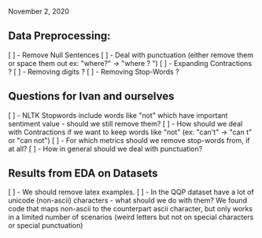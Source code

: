 November 2, 2020

<h2> Data Preprocessing: </h2>

[ ] - Remove Null Sentences
[ ] - Deal with punctuation (either remove them or space them out ex: "where?" -> "where ? ")
[ ] - Expanding Contractions ?
[ ] - Removing digits ?
[ ] - Removing Stop-Words ?

<h2> Questions for Ivan and ourselves </h2>

[ ] - NLTK Stopwords include words like "not" which have important sentiment value - should we still remove them?
[ ] - How should we deal with Contractions if we want to keep words like "not" (ex: "can't" -> "can t" or "can not")
[ ] - For which metrics should we remove stop-words from, if at all?
[ ] - How in general should we deal with punctuation? 

<h2> Results from EDA on Datasets </h2>

[ ] - We should remove latex examples.
[ ] - In the QQP dataset have a lot of unicode (non-ascii) characters - what should we do with them?
      We found code that maps non-ascii to the counterpart ascii character, but only works in a limited number of scenarios (weird letters but not on special characters or special punctuation)


